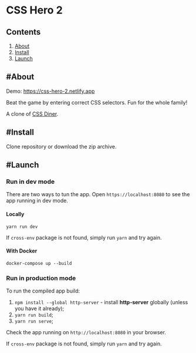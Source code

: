 # CSS Hero 2

## Contents

1. [About](#about)
2. [Install](#install)
3. [Launch](#launch)

## #About

Demo: https://css-hero-2.netlify.app

Beat the game by entering correct CSS selectors. Fun for the whole family!

A clone of [CSS Diner](https://flukeout.github.io).

## #Install

Clone repository or download the zip archive.

## #Launch

### Run in dev mode

There are two ways to tun the app. Open `https://localhost:8080` to see the app running in dev mode.

#### Locally

`yarn run dev`

If `cross-env` package is not found, simply run `yarn` and try again.

#### With Docker

`docker-compose up --build`

### Run in production mode

To run the compiled app build:

1. `npm install --global http-server` - install **http-server** globally (unless you have it already);
2. `yarn run build`;
3. `yarn run serve`;

Check the app running on `http://localhost:8080` in your browser.

If `cross-env` package is not found, simply run `yarn` and try again.
